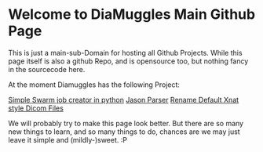 # Welcome to DiaMuggles Main Github Page
This is just a main-sub-Domain for hosting all Github Projects. 
While this page itself is also a github Repo, and is opensource too, but nothing fancy in the sourcecode here.

At the moment Diamuggles has the following Project:

[Simple Swarm job creator in python](http://git.diamuggles.com/simple-python-swarm)
[Jason Parser](http://git.diamuggles.com/json-parser-java)
[Rename Default Xnat style Dicom Files](http://git.diamuggles.com/xnat-rename-files)

We will probably try to make this page look better. But there are so many new things to learn, and so many things to do, chances are we may just leave it simple and (mildly-)sweet.  :P
